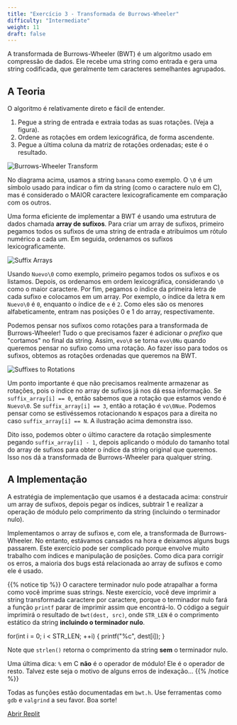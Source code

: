 ```yaml
---
title: "Exercício 3 - Transformada de Burrows-Wheeler"
difficulty: "Intermediate"
weight: 11
draft: false
---
```


A transformada de Burrows-Wheeler (BWT) é um algoritmo usado em compressão de dados. Ele recebe uma string como entrada e gera uma string codificada, que geralmente tem caracteres semelhantes agrupados.

## A Teoria

O algoritmo é relativamente direto e fácil de entender.

1. Pegue a string de entrada e extraia todas as suas rotações. (Veja a figura).
2. Ordene as rotações em ordem lexicográfica, de forma ascendente.
3. Pegue a última coluna da matriz de rotações ordenadas; este é o resultado.

![Burrows-Wheeler Transform](../resources/e3-01.png "Os 3 passos da Transformada de Burrows-Wheeler")

No diagrama acima, usamos a string `banana` como exemplo. O `\0` é um símbolo usado para indicar o fim da string (como o caractere nulo em C), mas é considerado o MAIOR caractere lexicograficamente em comparação com os outros.

Uma forma eficiente de implementar a BWT é usando uma estrutura de dados chamada **array de sufixos**. Para criar um array de sufixos, primeiro pegamos todos os sufixos de uma string de entrada e atribuímos um rótulo numérico a cada um. Em seguida, ordenamos os sufixos lexicograficamente.

![Suffix Arrays](../resources/e3-02.png "Etapas de criação de um array de sufixos")

Usando `Nuevo\0` como exemplo, primeiro pegamos todos os sufixos e os listamos. Depois, os ordenamos em ordem lexicográfica, considerando `\0` como o maior caractere. Por fim, pegamos o índice da primeira letra de cada sufixo e colocamos em um array. Por exemplo, o índice da letra `N` em `Nuevo\0` é `0`, enquanto o índice de `e` é `2`. Como eles são os menores alfabeticamente, entram nas posições 0 e 1 do array, respectivamente.

Podemos pensar nos sufixos como rotações para a transformada de Burrows-Wheeler! Tudo o que precisamos fazer é adicionar o *prefixo* que "cortamos" no final da string. Assim, `evo\0` se torna `evo\0Nu` quando queremos pensar no sufixo como uma rotação. Ao fazer isso para todos os sufixos, obtemos as rotações ordenadas que queremos na BWT.

![Suffixes to Rotations](../resources/e3-03.png "Tabela de ordenação das rotações a partir de sufixos para a Transformada de Burrows-Wheeler")

Um ponto importante é que não precisamos realmente armazenar as rotações, pois o índice no array de sufixos já nos dá essa informação. Se `suffix_array[i] == 0`, então sabemos que a rotação que estamos vendo é `Nuevo\0`. Se `suffix_array[i] == 3`, então a rotação é `vo\0Nue`. Podemos pensar como se estivéssemos rotacionando `N` espaços para a direita no caso `suffix_array[i] == N`. A ilustração acima demonstra isso.

Dito isso, podemos obter o último caractere da rotação simplesmente pegando `suffix_array[i] - 1`, depois aplicando o módulo do tamanho total do array de sufixos para obter o índice da string original que queremos. Isso nos dá a transformada de Burrows-Wheeler para qualquer string.

## A Implementação

A estratégia de implementação que usamos é a destacada acima: construir um array de sufixos, depois pegar os índices, subtrair 1 e realizar a operação de módulo pelo comprimento da string (incluindo o terminador nulo).

Implementamos o array de sufixos e, com ele, a transformada de Burrows-Wheeler. No entanto, estávamos cansados na hora e deixamos alguns bugs passarem. Este exercício pode ser complicado porque envolve muito trabalho com índices e manipulação de posições. Como dica para corrigir os erros, a maioria dos bugs está relacionada ao array de sufixos e como ele é usado.

{{% notice tip %}}
O caractere terminador nulo pode atrapalhar a forma como você imprime suas strings. Neste exercício, você deve imprimir a string transformada caractere por caractere, porque o terminador nulo fará a função `printf` parar de imprimir assim que encontrá-lo. O código a seguir imprimirá o resultado de `bwt(dest, src)`, onde `STR_LEN` é o comprimento estático da string **incluindo o terminador nulo**.

for(int i = 0; i < STR_LEN; ++i) {
    printf("%c", dest[i]);
}

Note que `strlen()` retorna o comprimento da string **sem** o terminador nulo.

Uma última dica: `%` em C **não** é o operador de módulo! Ele é o operador de resto. Talvez este seja o motivo de alguns erros de indexação...
{{% /notice %}}

Todas as funções estão documentadas em `bwt.h`. Use ferramentas como `gdb` e `valgrind` a seu favor. Boa sorte!

<a class="my-2 mx-4 btn btn-info" href="https://replit.com/@nuevofoundation/Debugging-Exercise-3" target="_blank">Abrir Replit</a>

